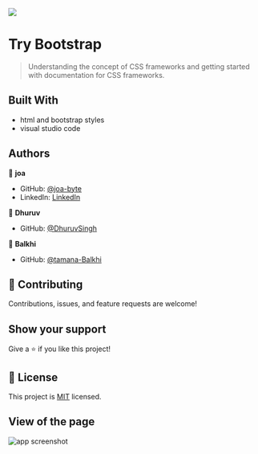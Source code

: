 ![](https://img.shields.io/badge/Microverse-blueviolet)

# Try Bootstrap

> Understanding the concept of CSS frameworks and getting started with documentation for CSS frameworks.

## Built With

- html and bootstrap styles
- visual studio code

## Authors

👤 **joa**

- GitHub: [@joa-byte](https://github.com/joa-byte)
- LinkedIn: [LinkedIn](https://www.linkedin.com/in/joa-lorenzo/)


👤 **Dhuruv**

- GitHub: [@DhuruvSingh](https://github.com/DhuruvSingh)


👤 **Balkhi**

- GitHub: [@tamana-Balkhi](https://github.com/tamana-Balkhi)


## 🤝 Contributing

Contributions, issues, and feature requests are welcome!

## Show your support

Give a ⭐️ if you like this project!

## 📝 License

This project is [MIT](./MIT.md) licensed.

## View of the page

![app screenshot](./img/app_screenshot.png)
